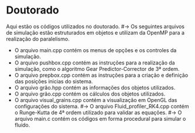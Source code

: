 # Doutorado
Aqui estão os códigos utilizados no doutorado.
#-> Os seguintes arquivos de simulação estão estruturados em objetos e utilizam da OpenMP para a realização do paralelismo.
* O arquivo main.cpp contém os menus de opções e os controles da simulação.
* O arquivo pushbox.cpp contém as instruções para a realização da simulação, como o algoritmo Gear Predictor-Corrector de 3ª ordem.
* O arquivo prepbox.cpp contém as instruções para a criação e definição das posições inicias do sistema.
* O arquivo grão.hpp contém as informações dos objetos utilizados.
* O arquivo grão.cpp contém os cálculos dos objetos utilizados.
* O arquivo visual_grains.cpp contém a visualização em OpenGL das configurações do sistema.
#-> O arquivo Fluid_profiler_RK4.cpp contém o Runge-Kutta de 4ª ordem utilizado para validar as equações.
#-> O arquivo main.c contém os códigos em forma procedural para simular o fluido.
